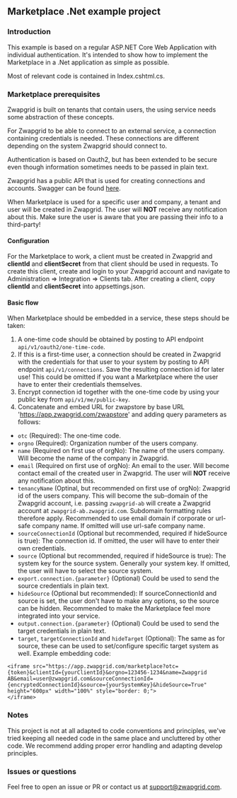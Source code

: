 ## Marketplace .Net example project
### Introduction
This example is based on a regular ASP.NET Core Web Application with individual authentication. It's intended to show how to implement the Marketplace in a .Net application as simple as possible.

Most of relevant code is contained in Index.cshtml.cs.

### Marketplace prerequisites
Zwapgrid is built on tenants that contain users, the using service needs some abstraction of these concepts.

For Zwapgrid to be able to connect to an external service, a connection containing credentials is needed. These connections are different depending on the system Zwapgrid should connect to.

Authentication is based on Oauth2, but has been extended to be secure even though information sometimes needs to be passed in plain text.

Zwapgrid has a public API that is used for creating connections and accounts. Swagger can be found [here](https://api.zwapgrid.com/swagger/index.html?urls.primaryName=Zwapgrid%20API%20V1).

When Marketplace is used for a specific user and company, a tenant and user will be created in Zwapgrid. The user will **NOT** receive any notification about this. Make sure the user is aware that you are passing their info to a third-party!

#### Configuration
For the Marketplace to work, a client must be created in Zwapgrid and **clientId** and **clientSecret** from that client should be used in requests. To create this client, create and login to your Zwapgrid account and navigate to Administration => Integration => Clients tab. After creating a client, copy **clientId** and **clientSecret** into appsettings.json.

#### Basic flow
When Marketplace should be embedded in a service, these steps should be taken:
1. A one-time code should be obtained by posting to API endpoint `api/v1/oauth2/one-time-code`.
2. If this is a first-time user, a connection should be created in Zwapgrid with the credentials for that user to your system by posting to API endpoint `api/v1/connections`. Save the resulting connection id for later use! This could be omitted if you want a Marketplace where the user have to enter their credentials themselves.
3. Encrypt connection id together with the one-time code by using your public key from `api/v1/me/public-key`.
4. Concatenate and embed URL for zwapstore by base URL 'https://app.zwapgrid.com/zwapstore' and adding query parameters as follows:
 - `otc` (Required): The one-time code.
 - `orgno` (Required): Organization number of the users company.
 - `name` (Required on first use of orgNo): The name of the users company. Will become the name of the company in Zwapgrid.
 - `email` (Required on first use of orgNo): An email to the user. Will become contact email of the created user in Zwapgrid. The user will **NOT** receive any notification about this.
 - `tenancyName` (Optinal, but recommended on first use of orgNo): Zwapgrid id of the users company. This will become the sub-domain of the Zwapgrid account, i.e. passing `zwapgrid-ab` will create a Zwapgrid account at `zwapgrid-ab.zwapgrid.com`. Subdomain formatting rules therefore apply. Recommended to use email domain if corporate or url-safe company name. If omitted will use url-safe company name.
 - `sourceConnectionId` (Optional but recommended, required if hideSource is true): The connection id. If omitted, the user will have to enter their own credentials.
 - `source` (Optional but recommended, required if hideSource is true): The system key for the source system. Generally your system key. If omitted, the user will have to select the source system.
 -  `export.connection.{parameter}` (Optional) Could be used to send the source credentials in plain text.
 - `hideSource` (Optional but recommended): If sourceConnectionId and source is set, the user don't have to make any options, so the source can be hidden. Recommended to make the Marketplace feel more integrated into your service.
 -  `output.connection.{parameter}` (Optional) Could be used to send the target credentials in plain text.
 - `target`, `targetConnectionId` and `hideTarget` (Optional): The same as for source, these can be used to set/configure specific target system as well.
 Example embedding code: 
 ```
<iframe src="https://app.zwapgrid.com/marketplace?otc={token}&clientId={yourClientId}&orgno=123456-1234&name=Zwapgrid AB&email=user@zwapgrid.com&sourceConnectionId={encryptedConnectionId}&source={yourSystemKey}&hideSource=True" height="600px" width="100%" style="border: 0;">
</iframe>
```
 
### Notes
This project is not at all adapted to code conventions and principles, we've tried keeping all needed code in the same place and uncluttered by other code. We recommend adding proper error handling and adapting develop principles.

### Issues or questions
Feel free to open an issue or PR or contact us at support@zwapgrid.com.
